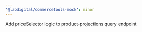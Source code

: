 ```yaml
---
'@labdigital/commercetools-mock': minor
---
```


Add priceSelector logic to product-projections query endpoint
